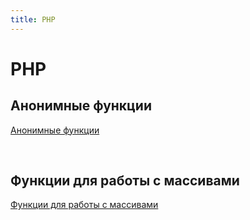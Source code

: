 ```yaml
---
title: PHP
---
```


# PHP

## Анонимные функции

[Анонимные функции](https://www.php.net/manual/ru/functions.anonymous.php)

<br>

## Функции для работы с массивами

[Функции для работы с массивами](https://www.php.net/manual/ru/ref.array.php)

